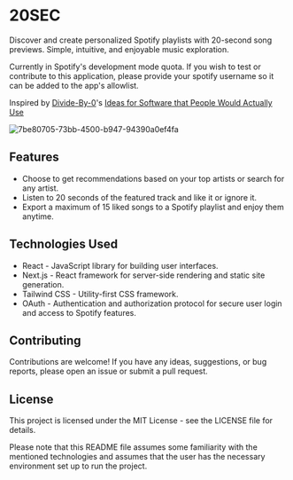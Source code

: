 # 20SEC

Discover and create personalized Spotify playlists with 20-second song previews. Simple, intuitive, and enjoyable music exploration.

Currently in Spotify's development mode quota. If you wish to test or contribute to this application, please provide your spotify username so it can be added to the app's allowlist.

Inspired by [Divide-By-0](https://github.com/Divide-By-0/)'s [Ideas for Software that People Would Actually Use](https://github.com/Divide-By-0/ideas-for-projects-people-would-use) 

![7be80705-73bb-4500-b947-94390a0ef4fa](https://github.com/lucasferrazlima/20SEC/assets/98855058/c60459e7-294d-4869-968b-f17e9eb67fb6)

## Features

- Choose to get recommendations based on your top artists or search for any artist.
- Listen to 20 seconds of the featured track and like it or ignore it.
- Export a maximum of 15 liked songs to a Spotify playlist and enjoy them anytime.

## Technologies Used

- React - JavaScript library for building user interfaces.
- Next.js - React framework for server-side rendering and static site generation.
- Tailwind CSS - Utility-first CSS framework.
- OAuth - Authentication and authorization protocol for secure user login and access to Spotify features.

## Contributing

Contributions are welcome! If you have any ideas, suggestions, or bug reports, please open an issue or submit a pull request.

## License

This project is licensed under the MIT License - see the LICENSE file for details.

Please note that this README file assumes some familiarity with the mentioned technologies and assumes that the user has the necessary environment set up to run the project.
